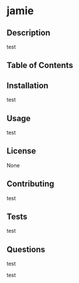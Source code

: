 # jamie

  ## Description
  test
  
  ## Table of Contents 
  
  
  ## Installation 
  test
  
  ## Usage 
  test
  
  ## License 
  None
  
  ## Contributing
  test
  
  ## Tests 
  test
  
  ## Questions 
  test
  
  test